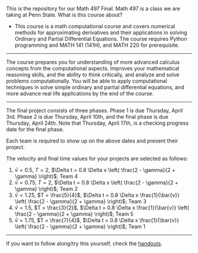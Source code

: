 This is the repository for our Math 497 Final. Math 497 is a class we are taking at Penn State. What is this course about?
- This course is a math computational course and covers numerical methods for approximating derivatives and their applications in solving Ordinary and Partial Differential Equations. The course requires Python programming and  MATH 141 (141H), and MATH 220 for prerequisite.
___
The course prepares you for understanding of more advanced calculus concepts from the computational aspects. Improves your mathematical reasoning skills, and the ability to think critically, and analyze and solve problems computationally. You will be able to apply computational techniques in solve simple ordinary and partial differential equations, and more advance real life applications by the end of the course.
___
The final project consists of three phases.
Phase 1 is due Thursday, April 3rd. Phase 2 is due Thursday, April 10th, and the final phase is due Thursday, April 24th. Note that Thursday, April 17th, is a checking progress date for the final phase.

Each team is required to show up on the above dates and present their project.

The velocity and final time values for your projects are selected as follows:

1. $\bar{v} = 0.5$, $T = 2$, $\Delta t = 0.8 \Delta x \left( \frac{2 - \gamma}{2 + \gamma} \right)$; Team 4
2. $\bar{v} = 0.75$, $T = 2$, $\Delta t = 0.8 \Delta x \left( \frac{2 - \gamma}{2 + \gamma} \right)$; Team 2
3. $\bar{v} = 1.25$, $T = \frac{5}{4}$, $\Delta t = 0.8 \Delta x \frac{1}{\bar{v}} \left( \frac{2 - \gamma}{2 + \gamma} \right)$; Team 3
4. $\bar{v} = 1.5$, $T = \frac{3}{2}$, $\Delta t = 0.8 \Delta x \frac{1}{\bar{v}} \left( \frac{2 - \gamma}{2 + \gamma} \right)$; Team 5
5. $\bar{v} = 1.75$, $T = \frac{7}{4}$, $\Delta t = 0.8 \Delta x \frac{1}{\bar{v}} \left( \frac{2 - \gamma}{2 + \gamma} \right)$; Team 1
___
If you want to follow along/try this yourself, check the [handouts](./Handouts). 
